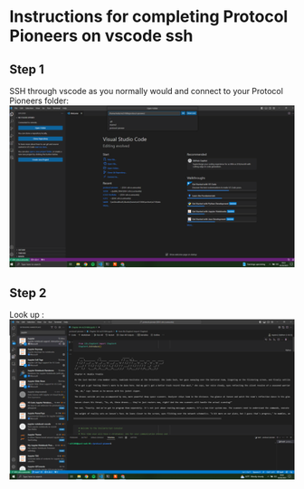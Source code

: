 # Instructions for completing Protocol Pioneers on vscode ssh

## Step 1

SSH through vscode as you normally would and connect to your Protocol Pioneers folder:  
![step2](screenshots/step2.png)

## Step 2

Look up :  
![step3](screenshots/step3.png)
